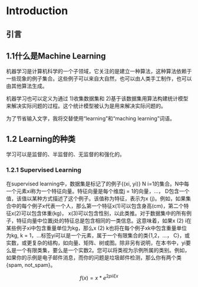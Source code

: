 # Introduction

## 引言

## 1.1什么是Machine Learning

机器学习是计算机科学的一个子领域，它关注的是建立一种算法，这种算法依赖于一些现象的例子集合。这些例子可以来自大自然，也可以由人类手工制作，也可以由其他算法生成。

机器学习也可以定义为通过 1)收集数据集和 2)基于该数据集用算法构建统计模型来解决实际问题的过程。这个统计模型被认为是用来解决实际问题的。

为了节省输入文字，我将交替使用“learning”和“maching learning”词语。

## 1.2 Learning的种类

学习可以是监督的、半监督的、无监督的和强化的。

### 1.2.1 Supervised Learning

在supervised learning中，数据集是标记了的例子{(xi, yi)} N i=1的集合。N中每一个元素xi称为一个特征向量。特征向量是每个维度j = 1的向量，…， D包含一个值，该值以某种方式描述了这个例子。该值称为特征，表示为x (j)。例如，如果集合中的每个例子x代表一个人，那么第一个特征x(1)可以包含身高(cm)，第二个特征x(2)可以包含体重(kg)， x(3)可以包含性别，以此类推。对于数据集中的所有例子，特征向量中位置j处的特征总是包含相同的一类信息。这意味着，如果x (2) i在某些例子xi中包含重量单位为kg，那么x (2) k也将在每个例子xk中包含重量单位为kg, k = 1，…标签yi可以是一个元素，属于一个有限集合的类{1,2，…， C}，或实数，或更复杂的结构，如向量、矩阵、树或图。除非另有说明，在本书中，yi要么是一个有限类集，要么是一个实数2。您可以将类视为示例所属的类别。例如，如果你的示例是电子邮件消息，而你的问题是垃圾邮件检测，那么你有两个类{spam, not\_spam}。

$$
f(x) = x * e^{2 pi i \xi x}
$$
